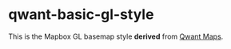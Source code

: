 # qwant-basic-gl-style

This is the Mapbox GL basemap style **derived** from [Qwant Maps](https://github.com/Qwant/QwantMaps).
